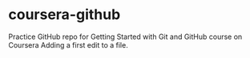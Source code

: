 # coursera-github
Practice GitHub repo for Getting Started with Git and GitHub course on Coursera
Adding a first edit to a file. 
